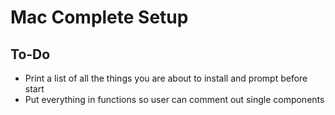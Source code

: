 # Mac Complete Setup

## To-Do

- Print a list of all the things you are about to install and prompt before start
- Put everything in functions so user can comment out single components

